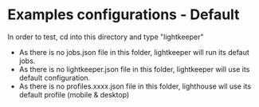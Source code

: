 # Examples configurations - Default

In order to test, cd into this directory and type "lightkeeper"

- As there is no jobs.json file in this folder, lightkeeper will run its defaut jobs.
- As there is no lightkeeper.json file in this folder, lightkeeper will use its default configuration.
- As there is no profiles.xxxx.json file in this folder, lighthouse wll use its default profile (mobile & desktop)